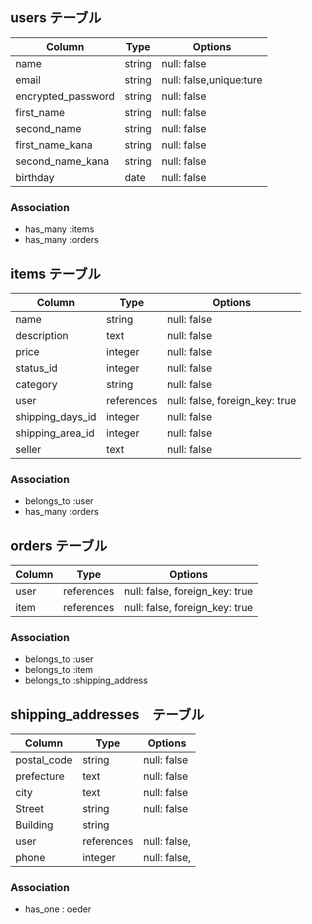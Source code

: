 
## users テーブル

| Column             | Type     | Options                      |
| ------------------ | -------- | ---------------------------- |
| name               | string   | null: false                  |
| email              | string   | null: false,unique:ture      |
| encrypted_password | string   | null: false                  |
| first_name         | string   | null: false                  |
| second_name        | string   | null: false                  |
| first_name_kana    | string   | null: false                  |
| second_name_kana   | string   | null: false                  |
| birthday           | date     | null: false                  |
### Association
- has_many :items
- has_many :orders


## items テーブル

| Column           | Type        | Options                       |
| -----------------| ----------- | ------------------------------|
| name	           | string      | null: false                   |
| description      | text	       | null: false                   |
| price	           | integer     | null: false                   | 
| status_id	       | integer     | null: false                   |
| category	       | string      | null: false                   |
| user	           | references  | null: false, foreign_key: true|
|shipping_days_id  | integer     | null: false                   |
|shipping_area_id  | integer     | null: false                   | 
|seller            | text        | null: false                   |
### Association
- belongs_to :user
- has_many   :orders

## orders テーブル

| Column | Type       | Options                        |
| ------ | ---------- | ------------------------------ |
| user   | references | null: false, foreign_key: true |
| item   | references | null: false, foreign_key: true |
### Association
- belongs_to :user
- belongs_to :item
- belongs_to :shipping_address


## shipping_addresses　テーブル
| Column        | Type        | Options                       |
| --------------| ----------- | ------------------------------|
| postal_code	  | string      | null: false                   |
| prefecture  	| text	      | null: false                   |
| city	        | text        | null: false                   | 
| Street        | string      | null: false                   |
| Building      | string      |                               |
| user	        | references  | null: false,                  |
|phone	        | integer     | null: false,                  |

 ### Association
- has_one : oeder
